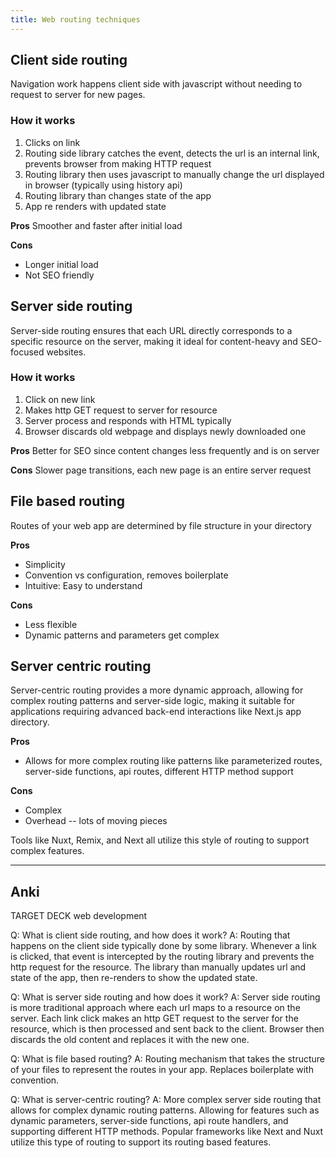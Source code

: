 ```yaml
---
title: Web routing techniques
---
```

## Client side routing
Navigation work happens client side with javascript without needing to request to server for new pages.

### How it works
1. Clicks on link
2. Routing side library catches the event, detects the url is an internal link, prevents browser from making HTTP request
3. Routing library then uses javascript to manually change the url displayed in browser (typically using history api)
4. Routing library than changes state of the app
5. App re renders with updated state

**Pros**
Smoother and faster after initial load

**Cons**
- Longer initial load
- Not SEO friendly

## Server side routing
Server-side routing ensures that each URL directly corresponds to a specific resource on the server, making it ideal for content-heavy and SEO-focused websites.

### How it works
1. Click on new link
2. Makes http GET request to server for resource
3. Server process and responds with HTML typically
4. Browser discards old webpage and displays newly downloaded one

**Pros**
Better for SEO since content changes less frequently and is on server

**Cons**
Slower page transitions, each new page is an entire server request

## File based routing
Routes of your web app are determined by file structure in your directory

**Pros**
- Simplicity
- Convention vs configuration, removes boilerplate
- Intuitive: Easy to understand

**Cons**
- Less flexible
- Dynamic patterns and parameters get complex

## Server centric routing
Server-centric routing provides a more dynamic approach, allowing for complex routing patterns and server-side logic, making it suitable for applications requiring advanced back-end interactions like Next.js app directory.

**Pros**
- Allows for more complex routing like patterns like parameterized routes, server-side functions, api routes, different HTTP method support

**Cons**
- Complex
- Overhead -- lots of moving pieces

Tools like Nuxt, Remix, and Next all utilize this style of routing to support complex features.

----
## Anki

TARGET DECK
web development

Q: What is client side routing, and how does it work?
A: Routing that happens on the client side typically done by some library. Whenever a link is clicked, that event is intercepted by the routing library and prevents the http request for the resource. The library than manually updates url and state of the app, then re-renders to show the updated state.
<!--ID: 1702557280829-->


Q: What is server side routing and how does it work?
A: Server side routing is more traditional approach where each url maps to a resource on the server. Each link click makes an http GET request to the server for the resource, which is then processed and sent back to the client. Browser then discards the old content and replaces it with the new one.
<!--ID: 1702557280833-->


Q: What is file based routing?
A: Routing mechanism that takes the structure of your files to represent the routes in your app. Replaces boilerplate with convention.
<!--ID: 1702557280838-->


Q: What is server-centric routing?
A: More complex server side routing that allows for complex dynamic routing patterns. Allowing for features such as dynamic parameters, server-side functions, api route handlers, and supporting different HTTP methods. Popular frameworks like Next and Nuxt utilize this type of routing to support its routing based features.
<!--ID: 1702557280841-->



